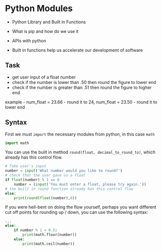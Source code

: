 # Python Modules
- Python Library and Built in Functions
- What is pip and how do we use it 
- APIs with python

- Built in functions help us accelerate our development of software

## Task
- get user input of a float number
- check if the number is lower than .50 then round the figure to lower end
- check if the number is greater than .51 then round the figure to higher end

example - num_float = 23.66 - round it to 24, num_float = 23.50 - round it to lower end

## Syntax
First we must `import` the necessary modules from python, in this case `math`

```python
import math
```
You can use the built in method `round(float, decimal_to_round_to)`, which already has this control flow.
```python
# Take user's input
number = input('What number would you like to round?')
# check that the user gave us a float
if float(number) % 1 == 0 
    number = (input('You must enter a float, please try again.'))
# the built in round function already has this control flow
else:
    print(round(float(number),0))
```
If you were hell-bent on doing the flow yourself, perhaps you want different cut off points for rounding up / down, you can use the following syntax:

```python
...
else:
    if number % 1 < 0.5:
        print(math.floor(number))
    else:
        print(math.ceil(number))
```